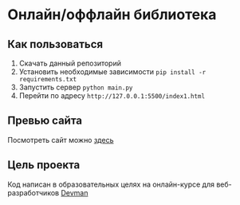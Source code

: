 # Онлайн/оффлайн библиотека

## Как пользоваться

1. Скачать данный репозиторий
2. Установить необходимые зависимости
`pip install -r requirements.txt`
3. Запустить сервер `python main.py`
4. Перейти по адресу 
`http://127.0.0.1:5500/index1.html`

## Превью сайта

Посмотреть сайт можно [здесь](https://neverdieone.github.io/library_frontend/index1.html)


## Цель проекта

Код написан в образовательных целях на онлайн-курсе для веб-разработчиков [Devman](https://dvmn.org/modules)